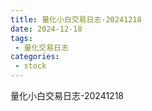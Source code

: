 ```yaml
---
title: 量化小白交易日志-20241218
date: 2024-12-18
tags: 
 - 量化交易日志
categories: 
 - stock
---
```


量化小白交易日志-20241218
